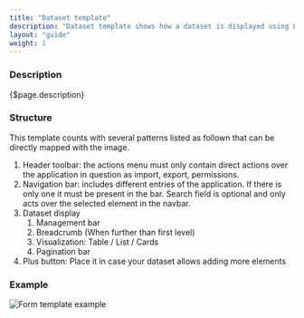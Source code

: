 ```yaml
---
title: "Dataset template"
description: "Dataset template shows how a dataset is displayed using Lexicon."
layout: "guide"
weight: 1
---
```


### Description

{$page.description}

### Structure
This template counts with several patterns listed as follown that can be directly mapped with the image.

1. Header toolbar: the actions menu must only contain direct actions over the application in question as import, export, permissions.
2. Navigation bar: includes different entries of the application. If there is only one it must be present in the bar. Search field is optional and only acts over the selected element in the navbar.
3. Dataset display
	1. Management bar
	2. Breadcrumb (When further than first level)
	3. Visualization: Table / List / Cards
	4. Pagination bar
4. Plus button: Place it in case your dataset allows adding more elements

### Example
![Form template example](../../../images/DatasetTemplate@2x.png)
